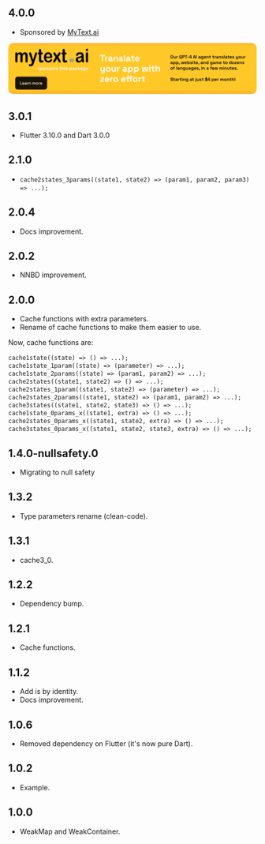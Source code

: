 ## 4.0.0

* Sponsored by [MyText.ai](https://mytext.ai)

[![](./example/SponsoredByMyTextAi.png)](https://mytext.ai)

## 3.0.1

* Flutter 3.10.0 and Dart 3.0.0

## 2.1.0

* `cache2states_3params((state1, state2) => (param1, param2, param3) => ...);`

## 2.0.4

* Docs improvement.

## 2.0.2

* NNBD improvement.

## 2.0.0

* Cache functions with extra parameters.
* Rename of cache functions to make them easier to use.

Now, cache functions are:

```
cache1state((state) => () => ...);
cache1state_1param((state) => (parameter) => ...);
cache1state_2params((state) => (param1, param2) => ...);
cache2states((state1, state2) => () => ...);
cache2states_1param((state1, state2) => (parameter) => ...);
cache2states_2params((state1, state2) => (param1, param2) => ...);
cache3states((state1, state2, state3) => () => ...);
cache1state_0params_x((state1, extra) => () => ...);
cache2states_0params_x((state1, state2, extra) => () => ...);
cache3states_0params_x((state1, state2, state3, extra) => () => ...);
```    

## 1.4.0-nullsafety.0

* Migrating to null safety

## 1.3.2

* Type parameters rename (clean-code).

## 1.3.1

* cache3_0.

## 1.2.2

* Dependency bump.

## 1.2.1

* Cache functions.

## 1.1.2

* Add is by identity.
* Docs improvement.

## 1.0.6

* Removed dependency on Flutter (it's now pure Dart).

## 1.0.2

* Example.

## 1.0.0

* WeakMap and WeakContainer.
